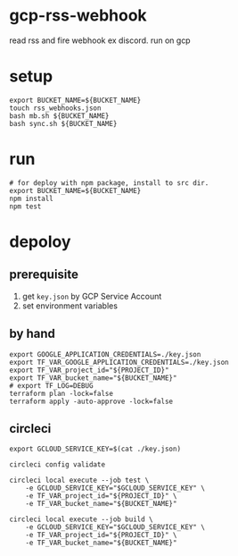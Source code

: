 # gcp-rss-webhook
read rss and fire webhook ex discord. run on gcp

# setup
```
export BUCKET_NAME=${BUCKET_NAME}
touch rss_webhooks.json
bash mb.sh ${BUCKET_NAME}
bash sync.sh ${BUCKET_NAME}
```


# run
```
# for deploy with npm package, install to src dir.
export BUCKET_NAME=${BUCKET_NAME}
npm install
npm test
```


# depoloy
## prerequisite
1. get `key.json` by GCP Service Account
2. set environment variables


## by hand
```
export GOOGLE_APPLICATION_CREDENTIALS=./key.json
export TF_VAR_GOOGLE_APPLICATION_CREDENTIALS=./key.json
export TF_VAR_project_id="${PROJECT_ID}"
export TF_VAR_bucket_name="${BUCKET_NAME}"
# export TF_LOG=DEBUG
terraform plan -lock=false
terraform apply -auto-approve -lock=false
```

## circleci
```
export GCLOUD_SERVICE_KEY=$(cat ./key.json)

circleci config validate

circleci local execute --job test \
    -e GCLOUD_SERVICE_KEY="$GCLOUD_SERVICE_KEY" \
    -e TF_VAR_project_id="${PROJECT_ID}" \
    -e TF_VAR_bucket_name="${BUCKET_NAME}"

circleci local execute --job build \
    -e GCLOUD_SERVICE_KEY="$GCLOUD_SERVICE_KEY" \
    -e TF_VAR_project_id="${PROJECT_ID}" \
    -e TF_VAR_bucket_name="${BUCKET_NAME}"
```
